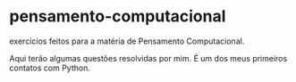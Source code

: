 # pensamento-computacional
exercícios feitos para a matéria de Pensamento Computacional.

Aqui terão algumas questões resolvidas por mim. É um dos meus primeiros contatos com Python.
